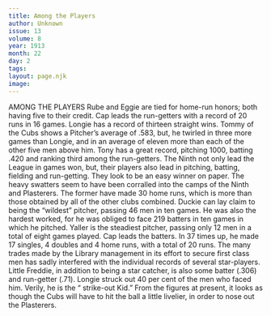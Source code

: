 ```yaml
---
title: Among the Players
author: Unknown
issue: 13
volume: 8
year: 1913
month: 22
day: 2
tags:
layout: page.njk
image:
---
```

AMONG THE PLAYERS    Rube and Eggie are tied for home-run honors; both having five to their credit. Cap leads the run-getters with a record of 20 runs in 16 games. Longie has a record of thirteen straight wins. Tommy of the Cubs shows a Pitcher’s average of .583, but, he twirled in three more games than Longie, and in an average of eleven more than each of the other five men above him. Tony has a great record, pitching 1000, batting .420 and ranking third among the run-getters. The Ninth not only lead the League in games won, but, their players also lead in pitching, batting, fielding and run-getting. They look to be an easy winner on paper. The heavy swatters seem to have been corralled into the camps of the Ninth and Plasterers. The former have made 30 home runs, which is more than those obtained by all of the other clubs combined. Duckie can lay claim to being the “wildest” pitcher, passing 46 men in ten games. He was also the hardest worked, for he was obliged to face 219 batters in ten games in which he pitched. Yaller is the steadiest pitcher, passing only 12 men in a total of eight games played. Cap leads the batters. In 37 times up, he made 17 singles, 4 doubles and 4 home runs, with a total of 20 runs. The many trades made by the Library management in its effort to secure first class men has sadly interfered with the individual records of several star-players. Little Freddie, in addition to being a star catcher, is also some batter (.306) and run-getter (.71). Longie struck out 40 per cent of the men who faced him. Verily, he is the “ strike-out Kid.” From the figures at present, it looks as though the Cubs will have to hit the ball a little livelier, in order to nose out the Plasterers. 
